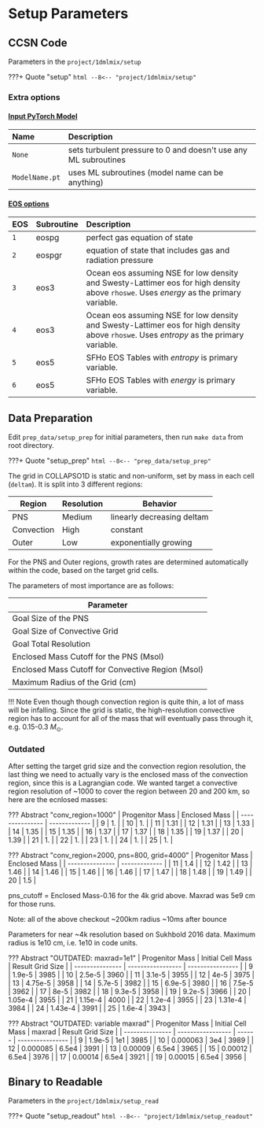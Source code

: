 # Setup Parameters

## CCSN Code

Parameters in the `project/1dmlmix/setup`

???+ Quote "setup"
    ```html
    --8<-- "project/1dmlmix/setup"
    ```

### Extra options
#### [Input PyTorch Model](#__codelineno-0-6)
| Name           | Description                                                     |
| :------------- | :-------------------------------------------------------------- |
| `None`         | sets turbulent pressure to 0 and doesn't use any ML subroutines |
| `ModelName.pt` | uses ML subroutines (model name can be anything)                |

#### [EOS options](#__codelineno-0-22)

| EOS  | Subroutine | Description                                                                                                                             |
| :--- | :--------- | :-------------------------------------------------------------------------------------------------------------------------------------- |
| `1`  | eospg      | perfect gas equation of state                                                                                                           |
| `2`  | eospgr     | equation of state that includes gas and radiation pressure                                                                              |
| `3`  | eos3       | Ocean eos assuming NSE for low density and Swesty-Lattimer eos for high density above `rhoswe`. Uses *energy* as the primary variable.  |
| `4`  | eos3       | Ocean eos assuming NSE for low density and Swesty-Lattimer eos for high density above `rhoswe`. Uses *entropy* as the primary variable. |
| `5`  | eos5       | SFHo EOS Tables with *entropy* is primary variable.                                                                                     |
| `6`  | eos5       | SFHo EOS Tables with *energy* is primary variable.                                                                                      |

## Data Preparation

Edit `prep_data/setup_prep` for initial parameters, then run `make data` from root directory.

???+ Quote "setup_prep"
    ```html
    --8<-- "prep_data/setup_prep"
    ```

The grid in COLLAPSO1D is static and non-uniform, set by mass in each cell (`deltam`). It is split into 3 different regions:

| Region     | Resolution | Behavior                   |
| ---------- | ---------- | -------------------------- |
| PNS        | Medium     | linearly decreasing deltam |
| Convection | High       | constant                   |
| Outer      | Low        | exponentially growing      |

For the PNS and Outer regions, growth rates are determined automatically within the code, based on the target grid cells.

The parameters of most importance are as follows:

| Parameter                                         |
| ------------------------------------------------- |
| Goal Size of the PNS                              |
| Goal Size of Convective Grid                      |
| Goal Total Resolution                             |
| Enclosed Mass Cutoff for the PNS (Msol)           |
| Enclosed Mass Cutoff for Convective Region (Msol) |
| Maximum Radius of the Grid (cm)                   |

!!! Note
    Even though though convection region is quite thin, a lot of mass will be infalling. Since the grid is static, the high-resolution convective region has to account for all of the mass that will eventually pass through it, e.g. 0.15-0.3 $M_{\odot}$.

### Outdated

After setting the target grid size and the convection region resolution, the last thing we need to actually vary is the enclosed mass of the convection region, since this is a Lagrangian code. We wanted target a convective region resolution of ~1000 to cover the region between 20 and 200 km, so here are the ecnlosed masses:

??? Abstract "conv_region=1000"
    | Progenitor Mass | Enclosed Mass |
    | --------------- | ------------- |
    | 9               | 1.            |
    | 10              | 1.            |
    | 11              | 1.31          |
    | 12              | 1.31          |
    | 13              | 1.33          |
    | 14              | 1.35          |
    | 15              | 1.35          |
    | 16              | 1.37          |
    | 17              | 1.37          |
    | 18              | 1.35          |
    | 19              | 1.37          |
    | 20              | 1.39          |
    | 21              | 1.            |
    | 22              | 1.            |
    | 23              | 1.            |
    | 24              | 1.            |
    | 25              | 1.            |

??? Abstract "conv_region=2000, pns=800, grid=4000"
    | Progenitor Mass | Enclosed Mass |
    | --------------- | ------------- |
    | 11              | 1.4           |
    | 12              | 1.42          |
    | 13              | 1.46          |
    | 14              | 1.46          |
    | 15              | 1.46          |
    | 16              | 1.46          |
    | 17              | 1.47          |
    | 18              | 1.48          |
    | 19              | 1.49          |
    | 20              | 1.5           |

pns_cutoff = Enclosed Mass-0.16 for the 4k grid above. Maxrad was 5e9 cm for those runs.

Note: all of the above checkout ~200km radius ~10ms after bounce

Parameters for near ~4k resolution based on Sukhbold 2016 data. Maximum radius is 1e10 cm, i.e. 1e10 in code units.

??? Abstract "OUTDATED: maxrad=1e1"
    | Progenitor Mass | Initial Cell Mass | Result Grid Size |
    | --------------- | ----------------- | ---------------- |
    | 9               | 1.9e-5            | 3985             |
    | 10              | 2.5e-5            | 3960             |
    | 11              | 3.1e-5            | 3955             |
    | 12              | 4e-5              | 3975             |
    | 13              | 4.75e-5           | 3958             |
    | 14              | 5.7e-5            | 3982             |
    | 15              | 6.9e-5            | 3980             |
    | 16              | 7.5e-5            | 3962             |
    | 17              | 8e-5              | 3982             |
    | 18              | 9.3e-5            | 3958             |
    | 19              | 9.2e-5            | 3966             |
    | 20              | 1.05e-4           | 3955             |
    | 21              | 1.15e-4           | 4000             |
    | 22              | 1.2e-4            | 3955             |
    | 23              | 1.31e-4           | 3984             |
    | 24              | 1.43e-4           | 3991             |
    | 25              | 1.6e-4            | 3943             |

??? Abstract "OUTDATED: variable maxrad"
    | Progenitor Mass | Initial Cell Mass | maxrad | Result Grid Size |
    | --------------- | ----------------- | ------ | ---------------- |
    | 9               | 1.9e-5            | 1e1    | 3985             |
    | 10              | 0.000063          | 3e4    | 3989             |
    | 12              | 0.000085          | 6.5e4  | 3991             |
    | 13              | 0.00009           | 6.5e4  | 3965             |
    | 15              | 0.00012           | 6.5e4  | 3976             |
    | 17              | 0.00014           | 6.5e4  | 3921             |
    | 19              | 0.00015           | 6.5e4  | 3956             |


## Binary to Readable

Parameters in the `project/1dmlmix/setup_read`

???+ Quote "setup_readout"
    ```html
    --8<-- "project/1dmlmix/setup_readout"
    ```